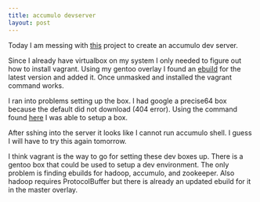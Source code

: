 ```yaml
---
title: accumulo devserver
layout: post
---
```

Today I am messing with [this](https://github.com/joshelser/accumulo-devserver) project to create an accumulo dev server.

Since I already have virtualbox on my system I only needed to figure out how to install vagrant. Using my gentoo overlay I found an [ebuild](http://gpo.zugaina.org/app-emulation/vagrant-bin) for the latest version and added it. Once unmasked and installed the vagrant command works.

I ran into problems setting up the box. I had google a precise64 box because the default did not download (404 error). Using the command found [here](http://docs.vagrantup.com/v2/providers/basic_usage.html) I was able to setup a box.

After sshing into the server it looks like I cannot run accumulo shell. I guess I will have to try this again tomorrow.

I think vagrant is the way to go for setting these dev boxes up. There is a gentoo box that could be used to setup a dev environment. The only problem is finding ebuilds for hadoop, accumulo, and zookeeper. Also hadoop requires ProtocolBuffer but there is already an updated ebuild for it in the master overlay.
